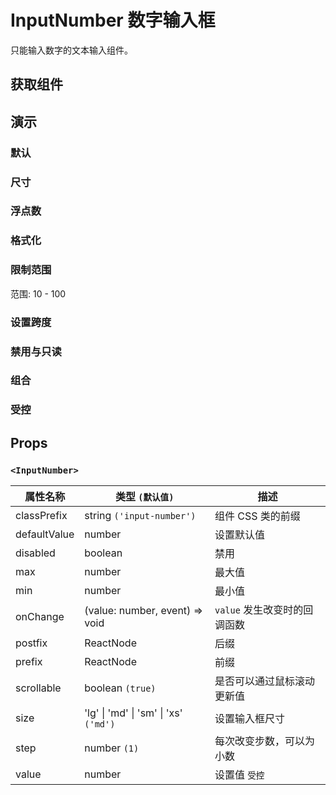 # InputNumber 数字输入框

只能输入数字的文本输入组件。

## 获取组件

<!--{include:<import-guide>}-->

## 演示

### 默认

<!--{include:`basic.md`}-->

### 尺寸

<!--{include:`size.md`}-->

### 浮点数

<!--{include:`decimals.md`}-->

### 格式化

<!--{include:`formatter.md`}-->

### 限制范围

范围: 10 - 100

<!--{include:`max-min.md`}-->

### 设置跨度

<!--{include:`step.md`}-->

### 禁用与只读

<!--{include:`disabled.md`}-->

### 组合

<!--{include:`combination.md`}-->

### 受控

<!--{include:`controlled.md`}-->

## Props

### `<InputNumber>`

| 属性名称     | 类型 `(默认值)`                       | 描述                         |
| ------------ | ------------------------------------- | ---------------------------- |
| classPrefix  | string `('input-number')`             | 组件 CSS 类的前缀            |
| defaultValue | number                                | 设置默认值                   |
| disabled     | boolean                               | 禁用                         |
| max          | number                                | 最大值                       |
| min          | number                                | 最小值                       |
| onChange     | (value: number, event) => void        | `value` 发生改变时的回调函数 |
| postfix      | ReactNode                             | 后缀                         |
| prefix       | ReactNode                             | 前缀                         |
| scrollable   | boolean `(true)`                      | 是否可以通过鼠标滚动更新值   |
| size         | 'lg' \| 'md' \| 'sm' \| 'xs' `('md')` | 设置输入框尺寸               |
| step         | number `(1)`                          | 每次改变步数，可以为小数     |
| value        | number                                | 设置值 `受控`                |
